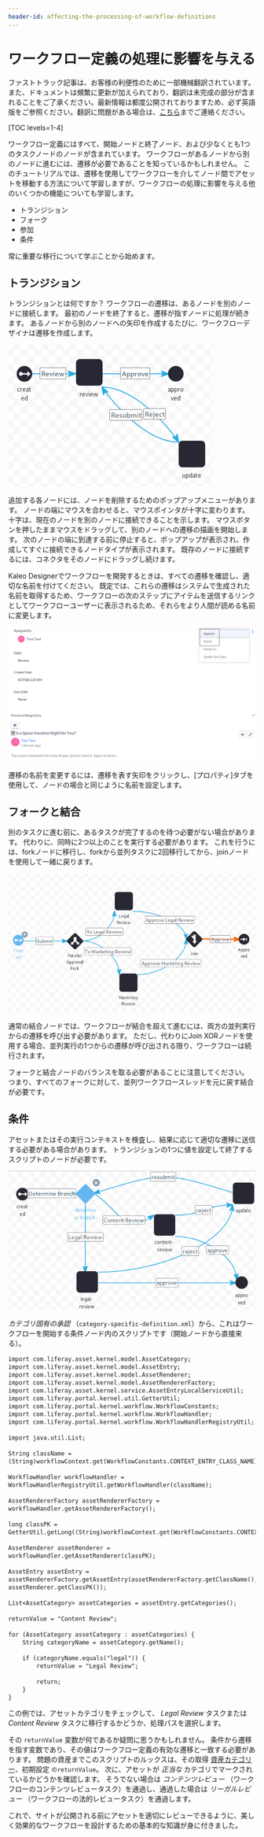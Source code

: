 ```yaml
---
header-id: affecting-the-processing-of-workflow-definitions
---
```


# ワークフロー定義の処理に影響を与える

<p class="alert alert-info"><span class="wysiwyg-color-blue120">ファストトラック記事は、お客様の利便性のために一部機械翻訳されています。また、ドキュメントは頻繁に更新が加えられており、翻訳は未完成の部分が含まれることをご了承ください。最新情報は都度公開されておりますため、必ず英語版をご参照ください。翻訳に問題がある場合は、<a href="mailto:support-content-jp@liferay.com">こちら</a>までご連絡ください。</span></p>

[TOC levels=1-4]

ワークフロー定義にはすべて、開始ノードと終了ノード、および少なくとも1つのタスクノードのノードが含まれています。 ワークフローがあるノードから別のノードに進むには、遷移が必要であることを知っているかもしれません。 このチュートリアルでは、遷移を使用してワークフローを介してノード間でアセットを移動する方法について学習しますが、ワークフローの処理に影響を与える他のいくつかの機能についても学習します。

  - トランジション
  - フォーク
  - 参加
  - 条件

常に重要な移行について学ぶことから始めます。

## トランジション

トランジションとは何ですか？ ワークフローの遷移は、あるノードを別のノードに接続します。 最初のノードを終了すると、遷移が指すノードに処理が続きます。 あるノードから別のノードへの矢印を作成するたびに、ワークフローデザイナは遷移を作成します。

![図1：ノードを接続し、ワークフロー処理をトランジションで処理します。 単一の承認者ワークフローには、送信、再送信、拒否、および承認という名前の遷移があります。](../../../images-dxp/workflow-designer-single-approver.png)

追加する各ノードには、ノードを削除するためのポップアップメニューがあります。 ノードの端にマウスを合わせると、マウスポインタが十字に変わります。 十字は、現在のノードを別のノードに接続できることを示します。 マウスボタンを押したままマウスをドラッグして、別のノードへの遷移の描画を開始します。 次のノードの端に到達する前に停止すると、ポップアップが表示され、作成してすぐに接続できるノードタイプが表示されます。 既存のノードに接続するには、コネクタをそのノードにドラッグし続けます。

Kaleo Designerでワークフローを開発するときは、すべての遷移を確認し、適切な名前を付けてください。 既定では、これらの遷移はシステムで生成された名前を取得するため、ワークフローの次のステップにアイテムを送信するリンクとしてワークフローユーザーに表示されるため、それらをより人間が読める名前に変更します。

![図2：単一の承認者ワークフローでは、レビュータスクのユーザーはアセットを承認または却下することを選択でき、アセットをEndNodeまたはUpdateタスクのいずれかに送信します。](../../../images-dxp/workflow-designer-transition-link.png)

遷移の名前を変更するには、遷移を表す矢印をクリックし、[プロパティ]タブを使用して、ノードの場合と同じように名前を設定します。

## フォークと結合

別のタスクに進む前に、あるタスクが完了するのを待つ必要がない場合があります。 代わりに、同時に2つ以上のことを実行する必要があります。 これを行うには、forkノードに移行し、forkから並列タスクに2回移行してから、joinノードを使用して一緒に戻ります。

![図3：フォークと結合を使用して、ワークフローで並列処理を有効にします。](../../../images-dxp/workflow-designer-fork-join.png)

通常の結合ノードでは、ワークフローが結合を超えて進むには、両方の並列実行からの遷移を呼び出す必要があります。 ただし、代わりにJoin XORノードを使用する場合、並列実行の1つからの遷移が呼び出される限り、ワークフローは続行されます。

フォークと結合ノードのバランスを取る必要があることに注意してください。 つまり、すべてのフォークに対して、並列ワークフロースレッドを元に戻す結合が必要です。

## 条件

アセットまたはその実行コンテキストを検査し、結果に応じて適切な遷移に送信する必要がある場合があります。 トランジションの1つに値を設定して終了するスクリプトのノードが必要です。

![図4：カテゴリ固有の承認の定義は、条件ノードで始まります。](../../../images-dxp/workflow-designer-cat-specific-condition.png)

*カテゴリ固有の承認* （`category-specific-definition.xml`）から、これはワークフローを開始する条件ノード内のスクリプトです（開始ノードから直接来る）。

    import com.liferay.asset.kernel.model.AssetCategory;
    import com.liferay.asset.kernel.model.AssetEntry;
    import com.liferay.asset.kernel.model.AssetRenderer;
    import com.liferay.asset.kernel.model.AssetRendererFactory;
    import com.liferay.asset.kernel.service.AssetEntryLocalServiceUtil;
    import com.liferay.portal.kernel.util.GetterUtil;
    import com.liferay.portal.kernel.workflow.WorkflowConstants;
    import com.liferay.portal.kernel.workflow.WorkflowHandler;
    import com.liferay.portal.kernel.workflow.WorkflowHandlerRegistryUtil;
    
    import java.util.List;
    
    String className = (String)workflowContext.get(WorkflowConstants.CONTEXT_ENTRY_CLASS_NAME);
    
    WorkflowHandler workflowHandler = WorkflowHandlerRegistryUtil.getWorkflowHandler(className);
    
    AssetRendererFactory assetRendererFactory = workflowHandler.getAssetRendererFactory();
    
    long classPK = GetterUtil.getLong((String)workflowContext.get(WorkflowConstants.CONTEXT_ENTRY_CLASS_PK));
    
    AssetRenderer assetRenderer = workflowHandler.getAssetRenderer(classPK);
    
    AssetEntry assetEntry = assetRendererFactory.getAssetEntry(assetRendererFactory.getClassName(), assetRenderer.getClassPK());
    
    List<AssetCategory> assetCategories = assetEntry.getCategories();
    
    returnValue = "Content Review";
    
    for (AssetCategory assetCategory : assetCategories) {
        String categoryName = assetCategory.getName();
    
        if (categoryName.equals("legal")) {
            returnValue = "Legal Review";
    
            return;
        }
    }

この例では、アセットカテゴリをチェックして、 *Legal Review* タスクまたは *Content Review* タスクに移行するかどうか、処理パスを選択します。

その `returnValue` 変数が何であるか疑問に思うかもしれません。 条件から遷移を指す変数であり、その値はワークフロー定義の有効な遷移と一致する必要があります。 問題の資産までこのスクリプトのルックスは、その取得 [資産カテゴリー](/docs/7-1/user/-/knowledge_base/u/defining-categories-for-content)、初期設定 `のreturnValue`。 次に、アセットが *正当な* カテゴリでマークされているかどうかを確認します。 そうでない場合は *コンテンツレビュー* （ワークフローのコンテンツレビュータスク）を通過し、通過した場合は *リーガルレビュー* （ワークフローの法的レビュータスク）を通過します。

これで、サイトが公開される前にアセットを適切にレビューできるように、美しく効果的なワークフローを設計するための基本的な知識が身に付きました。


<!-- ## Related Topics [](id=related-topics)

[Workflow Forms](discover/portal/-/knowledge_base/7-1/workflow-forms)

[Using Workflow](discover/portal/-/knowledge_base/7-1/enabling-workflow)

[Liferay's Workflow Framework](/docs/7-1/tutorials/-/knowledge_base/t/liferays-workflow-framework)

[Creating Simple Applications](discover/portal/-/knowledge_base/7-1/creating-simple-applications) -->
